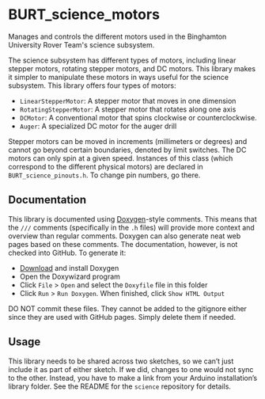 # BURT_science_motors

Manages and controls the different motors used in the Binghamton University Rover Team's science subsystem.

The science subsystem has different types of motors, including linear stepper motors, rotating stepper motors, and DC motors. This library makes it simpler to manipulate these motors in ways useful for the science subsystem. This library offers four types of motors: 
- `LinearStepperMotor`: A stepper motor that moves in one dimension
- `RotatingStepperMotor`: A stepper motor that rotates along one axis
- `DCMotor`: A conventional motor that spins clockwise or counterclockwise.
- `Auger`: A specialized DC motor for the auger drill

Stepper motors can be moved in increments (millimeters or degrees) and cannot go beyond certain boundaries, denoted by limit switches. The DC motors can only spin at a given speed. Instances of this class (which correspond to the different physical motors) are declared in `BURT_science_pinouts.h`. To change pin numbers, go there. 

## Documentation
This library is documented using [Doxygen](https://doxygen.nl/)-style comments. This means that the `///` comments (specifically in the `.h` files) will provide more context and overview than regular comments. Doxygen can also generate neat web pages based on these comments. The documentation, however, is not checked into GitHub. To generate it:

- [Download](https://doxygen.nl/download.html) and install Doxygen 
- Open the Doxywizard program
- Click `File` > `Open` and select the `Doxyfile` file in this folder
- Click `Run` > `Run Doxygen`. When finished, click `Show HTML Output`

DO NOT commit these files. They cannot be added to the gitignore either since they are used with GitHub pages. Simply delete them if needed. 

## Usage

This library needs to be shared across two sketches, so we can’t just include it as part of either sketch. If we did, changes to one would not sync to the other. Instead, you have to make a link from your Arduino installation’s library folder. See the README for the `science` repository for details. 
